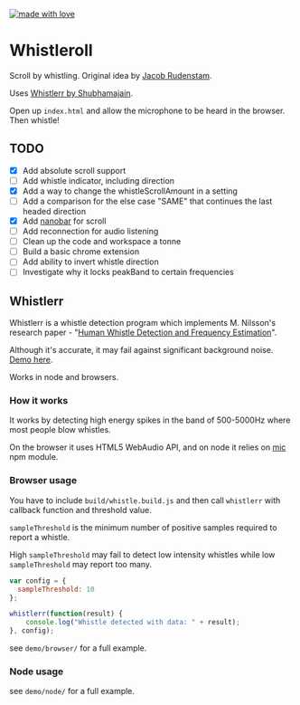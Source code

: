 [![made with love](https://svgbadgegenerator-jizhysuyuy.now.sh/madeWithLove/)](https://youtu.be/9X_ViIPA-Gc?t=77)

# Whistleroll

Scroll by whistling. Original idea by [Jacob Rudenstam](https://github.com/jrudenstam/).

Uses [Whistlerr by Shubhamajain](http://shubhamjain.github.io/whistlerr/).

Open up `index.html` and allow the microphone to be heard in the browser. Then whistle!

## TODO

- [X] Add absolute scroll support
- [ ] Add whistle indicator, including direction
- [X] Add a way to change the whistleScrollAmount in a setting
- [ ] Add a comparison for the else case "SAME" that continues the last headed direction
- [X] Add [nanobar](http://nanobar.jacoborus.codes/) for scroll
- [ ] Add reconnection for audio listening
- [ ] Clean up the code and workspace a tonne
- [ ] Build a basic chrome extension
- [ ] Add ability to invert whistle direction
- [ ] Investigate why it locks peakBand to certain frequencies

## Whistlerr

Whistlerr is a whistle detection program which implements M. Nilsson's research paper - "[Human Whistle Detection and Frequency Estimation][1]".

Although it's accurate, it may fail against significant background noise. [Demo here][2].

Works in node and browsers.


### How it works

It works by detecting high energy spikes in the band of 500-5000Hz where most people blow whistles.

On the browser it uses HTML5 WebAudio API, and on node it relies on [mic](https://www.npmjs.com/package/mic) npm module.


### Browser usage

You have to include `build/whistle.build.js` and then call `whistlerr` with callback function and threshold value.

`sampleThreshold` is the minimum number of positive samples required to report a whistle.

High `sampleThreshold` may fail to detect low intensity whistles while low `sampleThreshold` may report too many.

```javascript
var config = {
  sampleThreshold: 10
};

whistlerr(function(result) {
	console.log("Whistle detected with data: " + result);
}, config);
```

see `demo/browser/` for a full example.


### Node usage

see `demo/node/` for a full example.


[1]: https://www.diva-portal.org/smash/get/diva2:836227/FULLTEXT01.pdf
[2]: http://shubhamjain.github.io/whistlerr/
